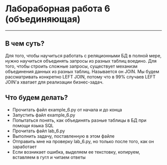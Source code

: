 # Лабораборная работа 6 (объединяющая)
___
## В чем суть?
Для того, чтобы научиться работать с реляционными БД в полной мере, нужно научиться объединять запросы из разных таблиц воедино.
Для того, чтобы строить сложные запросы, существует механизм объединения данных из разных таблиц.
Называется он JOIN. Мы будем рассматривать конкретно LEFT JOIN, потому что в 99% случаев LEFT JOIN'а хватает для реализации бизнес-задач.

## Что будем делать?
- Прочитать файл example_6.py от начала и до конца
- Запустить файл example_6.py
- Попытаться понять, как объединять разные таблицы в БД при помощи языка SQL
- Прочитать файл lab_6.py
- Выполнить задачу, поставленную в этом файле
- Отправить мне на проверку lab_6.py, но только после того, как он заработает
- Если возникает ошибка, выделяем ее текстовку, копируем, вставляем в гугл и читаем ответы